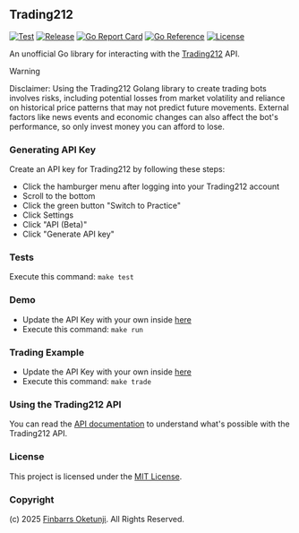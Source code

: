## Trading212

[![Test](https://github.com/0xnu/trading212/actions/workflows/test.yaml/badge.svg)](https://github.com/0xnu/trading212/actions/workflows/test.yaml)
[![Release](https://img.shields.io/github/release/0xnu/trading212.svg)](https://github.com/0xnu/trading212/releases/latest)
[![Go Report Card](https://goreportcard.com/badge/github.com/0xnu/trading212)](https://goreportcard.com/report/github.com/0xnu/trading212)
[![Go Reference](https://pkg.go.dev/badge/github.com/0xnu/trading212.svg)](https://pkg.go.dev/github.com/0xnu/trading212)
[![License](https://img.shields.io/github/license/0xnu/trading212)](/LICENSE)

An unofficial Go library for interacting with the [Trading212](https://trading212.com) API.

> [!WARNING]
> Disclaimer: Using the Trading212 Golang library to create trading bots involves risks, including potential losses from market volatility and reliance on historical price patterns that may not predict future movements. External factors like news events and economic changes can also affect the bot's performance, so only invest money you can afford to lose.

### Generating API Key

Create an API key for Trading212 by following these steps:

+ Click the hamburger menu after logging into your Trading212 account
+ Scroll to the bottom
+ Click the green button "Switch to Practice"
+ Click Settings
+ Click "API (Beta)"
+ Click "Generate API key"

### Tests

Execute this command: `make test`

### Demo

+ Update the API Key with your own inside [here](./cmd/demo/main.go)
+ Execute this command: `make run`

### Trading Example

+ Update the API Key with your own inside [here](./cmd/demo/nvidia.go)
+ Execute this command: `make trade`

### Using the Trading212 API

You can read the [API documentation](https://t212public-api-docs.redoc.ly/) to understand what's possible with the Trading212 API.

### License

This project is licensed under the [MIT License](./LICENSE).

### Copyright

(c) 2025 [Finbarrs Oketunji](https://finbarrs.eu). All Rights Reserved.